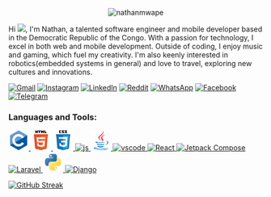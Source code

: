<p align="center">
  <img src="https://readme-typing-svg.herokuapp.com/?font=Lobster&color=0969da&size=53&width=450&height=76&lines=Hello+%F0%9F%91%8B%2C+I%27m+nathan+mwape" alt="nathanmwape" />
</p>

Hi <img src="https://raw.githubusercontent.com/MartinHeinz/MartinHeinz/master/wave.gif" width="30">, I'm Nathan, a talented software engineer and mobile developer based in the Democratic Republic of the Congo. With a passion for technology, I excel in both web and mobile development. Outside of coding, I enjoy music and gaming, which fuel my creativity. I'm also keenly interested in robotics(embedded systems in general) and love to travel, exploring new cultures and innovations.

<a href="#">![Gmail](https://img.shields.io/badge/Gmail-D14836?style=for-the-badge&logo=gmail&logoColor=white)</a>
<a href="#">![Instagram](https://img.shields.io/badge/Instagram-%23E4405F.svg?style=for-the-badge&logo=Instagram&logoColor=white)</a>
<a href="#">![LinkedIn](https://img.shields.io/badge/linkedin-%230077B5.svg?style=for-the-badge&logo=linkedin&logoColor=white)</a>
<a href="#">![Reddit](https://img.shields.io/badge/Reddit-FF4500?style=for-the-badge&logo=reddit&logoColor=white)</a>
<a href="#">![WhatsApp](https://img.shields.io/badge/WhatsApp-25D366?style=for-the-badge&logo=whatsapp&logoColor=white)</a>
<a href="#">![Facebook](https://img.shields.io/badge/Facebook-%231877F2.svg?style=for-the-badge&logo=facebook&logoColor=white)</a>
<a href="#">![Telegram](https://img.shields.io/badge/Telegram-2CA5E0?style=for-the-badge&logo=telegram&logoColor=white)</a>

<h3 align="left">Languages and Tools:</h3>
<p align="left">
 <a href="https://www.geeksforgeeks.org/c-language-set-1-introduction/" target="_blank" rel="noreferrer">
   <img src="https://raw.githubusercontent.com/devicons/devicon/master/icons/c/c-original.svg" alt="C programming" width="40" height="40"/> 
 </a>  
 <a href="https://www.geeksforgeeks.org/html/?ref=shm" target="_blank" rel="noreferrer">
   <img src="https://raw.githubusercontent.com/devicons/devicon/master/icons/html5/html5-original-wordmark.svg" alt="html5" width="40" height="40"/> 
 </a>
 <a href="https://www.w3schools.com/css/" target="_blank" rel="noreferrer">
   <img src="https://raw.githubusercontent.com/devicons/devicon/master/icons/css3/css3-original-wordmark.svg" alt="css3" width="40" height="40"/> 
 </a>  
 <a href="https://developer.mozilla.org/en-US/docs/Learn/JavaScript" target="_blank" rel="noreferrer">
   <img src="https://upload.wikimedia.org/wikipedia/commons/6/6a/JavaScript-logo.png" alt="js" width="40" height="40"/> 
 </a>
 <a href="https://www.javatpoint.com/java-tutorial" target="_blank" rel="noreferrer">
   <img src="https://raw.githubusercontent.com/devicons/devicon/master/icons/java/java-original.svg" alt="java" width="40" height="40"/> 
 </a>  
 <a href="https://code.visualstudio.com/docs" target="_blank" rel="noreferrer">
   <img src="https://user-images.githubusercontent.com/45575898/132374566-e8aca758-460c-48d8-944c-dcf4a7590bd1.png" alt="vscode" width="40" height="40" />
 </a>  
 <a href="https://reactjs.org/" target="_blank" rel="noreferrer">
   <img src="https://upload.wikimedia.org/wikipedia/commons/a/a7/React-icon.svg" alt="React" width="40" height="40"/>
 </a>
 <a href="https://codeigniter.com/" target="_blank" rel="noreferrer">
   <img src="https://testrigor.com/wp-content/uploads/2023/07/codeigniter-logo-square.png" alt="Jetpack Compose" width="40" height="40"/>
 </a>
 <a href="https://symfony.com/" target="_blank" rel="noreferrer">
   <img src="https://encrypted-tbn0.gstatic.com/images?q=tbn:ANd9GcTslda-7aKQVHkbs-EYev8H-TIj1ny99VFNME7gDIOl-tK8xu1tIB2DXFRdiTJCyC_QDdw&usqp=CAU" alt="Laravel" width="40" height="40"/>
 </a>
 <a href="https://www.python.org/" target="_blank" rel="noreferrer">
   <img src="https://raw.githubusercontent.com/devicons/devicon/master/icons/python/python-original.svg" alt="Python" width="40" height="40"/>
 </a>
  <a href="https://www.djangoproject.com/" target="_blank" rel="noreferrer">
   <img src="https://www.svgrepo.com/show/353657/django-icon.svg" alt="Django" width="40" height="40"/>
 </a>
</p>

[![GitHub Streak](http://github-readme-streak-stats.herokuapp.com?user=DeRoyace&theme=elegant&date_format=M%20j%5B%2C%20Y%5D)](https://git.io/streak-stats)
